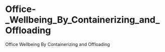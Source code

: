 # Office-_Wellbeing_By_Containerizing_and_Offloading
Office Wellbeing By Containerizing and Offloading
